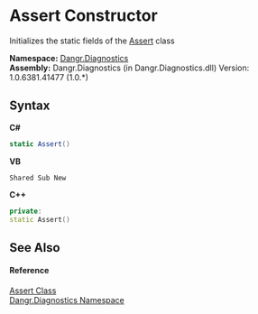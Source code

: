 # Assert Constructor 
 

Initializes the static fields of the <a href="T_Dangr_Diagnostics_Assert">Assert</a> class

**Namespace:**&nbsp;<a href="N_Dangr_Diagnostics">Dangr.Diagnostics</a><br />**Assembly:**&nbsp;Dangr.Diagnostics (in Dangr.Diagnostics.dll) Version: 1.0.6381.41477 (1.0.*)

## Syntax

**C#**<br />
``` C#
static Assert()
```

**VB**<br />
``` VB
Shared Sub New
```

**C++**<br />
``` C++
private:
static Assert()
```


## See Also


#### Reference
<a href="T_Dangr_Diagnostics_Assert">Assert Class</a><br /><a href="N_Dangr_Diagnostics">Dangr.Diagnostics Namespace</a><br />
